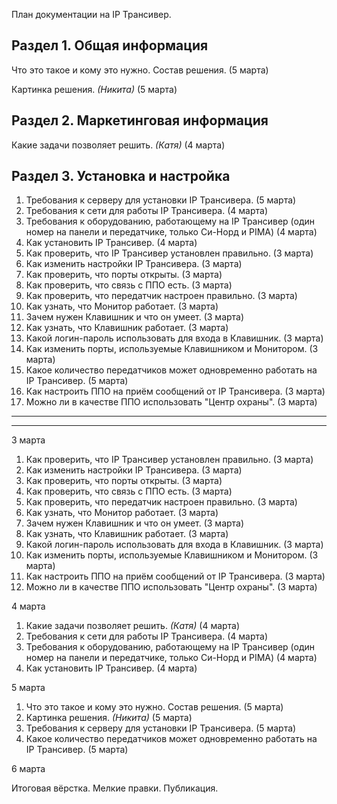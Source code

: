 План документации на IP Трансивер.

## Раздел 1. Общая информация
Что это такое и кому это нужно. Состав решения. (5 марта)

Картинка решения. *(Никита)* (5 марта)


## Раздел 2. Маркетинговая информация
Какие задачи позволяет решить. *(Катя)* (4 марта)
## Раздел 3. Установка и настройка
1. Требования к серверу для установки IP Трансивера. (5 марта)
2. Требования к сети для работы IP Трансивера. (4 марта)
3. Требования к оборудованию, работающему на IP Трансивер (один номер на панели и передатчике, только Си-Норд и PIMA) (4 марта)
4. Как установить IP Трансивер. (4 марта)
5. Как проверить, что IP Трансивер установлен правильно. (3 марта)
6. Как изменить настройки IP Трансивера. (3 марта)
7. Как проверить, что порты открыты. (3 марта)
8. Как проверить, что связь с ППО есть. (3 марта)
9. Как проверить, что передатчик настроен правильно. (3 марта)
10. Как узнать, что Монитор работает. (3 марта)
11. Зачем нужен Клавишник и что он умеет. (3 марта)
12. Как узнать, что Клавишник работает. (3 марта)
13. Какой логин-пароль использовать для входа в Клавишник. (3 марта)
14. Как изменить порты, используемые Клавишником и Монитором. (3 марта)
15. Какое количество передатчиков может одновременно работать на IP Трансивер. (5 марта)
16. Как настроить ППО на приём сообщений от IP Трансивера. (3 марта)
17. Можно ли в качестве ППО использовать "Центр охраны". (3 марта)


----------
----------


3 марта


1. Как проверить, что IP Трансивер установлен правильно. (3 марта)
2. Как изменить настройки IP Трансивера. (3 марта)
3. Как проверить, что порты открыты. (3 марта)
4. Как проверить, что связь с ППО есть. (3 марта)
5. Как проверить, что передатчик настроен правильно. (3 марта)
6. Как узнать, что Монитор работает. (3 марта)
7. Зачем нужен Клавишник и что он умеет. (3 марта)
8. Как узнать, что Клавишник работает. (3 марта)
9. Какой логин-пароль использовать для входа в Клавишник. (3 марта)
10. Как изменить порты, используемые Клавишником и Монитором. (3 марта)
11. Как настроить ППО на приём сообщений от IP Трансивера. (3 марта)
12. Можно ли в качестве ППО использовать "Центр охраны". (3 марта)

4 марта


1. Какие задачи позволяет решить. *(Катя)* (4 марта)
2. Требования к сети для работы IP Трансивера. (4 марта)
3. Требования к оборудованию, работающему на IP Трансивер (один номер на панели и передатчике, только Си-Норд и PIMA) (4 марта)
4. Как установить IP Трансивер. (4 марта)

5 марта


1. Что это такое и кому это нужно. Состав решения. (5 марта)
2. Картинка решения. *(Никита)* (5 марта)
3. Требования к серверу для установки IP Трансивера. (5 марта)
4. Какое количество передатчиков может одновременно работать на IP Трансивер. (5 марта)

6 марта

Итоговая вёрстка. Мелкие правки. Публикация.